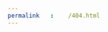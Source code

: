 ```yaml
---
permalink: /404.html
---
```

<!DOCTYPE html>
<html>
<head>
	<meta charset="utf-8">
	<meta name="viewport" content="width: device-width" , initial-scale=1">
	<link rel="stylesheet" type="text/css">
	<title>desktopview</title>
	<style>
		* {
		box-sizing: border-box;
			margin: 1px;
			padding: 10px;
		}
		h1{
			margin: 20px;
			text-align: center;
			box-sizing: border-box;
			margin: 1px;
			padding: 10px;
		}
		#p{
			border: 1px;
			background-color: #00FFFF;
			width: 100%;
			height: 150px;
			font:italic;
			color: white;
			box-sizing: border-box;
			margin: 0px;
			padding: 10px;
			text-align: left;
			float: left; 

		}
		#p1{
			float: right;
			border: 1px solid black;
			width: 80px;
			height: 30px;
			color: red;
			background-color: white;
			box-sizing: border-box;
			margin: 0px;
			padding: 5px;
			text-align: center;

		}
		#p2{
			border: 1px solid black;
			background-color: #00FFFF;
			width: 100%;
			height: 150px;
			font-family: fantasy;
			color: white;
			box-sizing: border-box;
			margin: 0px;
			padding: 0px;
			text-align: left;
			float: left; 

		}
		
	
		
		.row {
			width: 100%;

		}
		@media (min-width: 1200px)
		{
			.col-lg-1, .col-lg-2,.col-lg-3,.col-lg-4,.col-lg-5,.col-lg-6,.col-lg-7,.col-lg-8,.col-lg-9,.col-lg-10,.col-lg-11,.col-lg-12{
				float: left;
				border: 1px;
			}
			.col-lg-1 {
				width: 8.33%;
			}
			.col-lg-2 {
				width: 16.66%;
			}
			.col-lg-3 {
				width: 25%;
			}
			.col-lg-4 {
				width: 33%;
			}
			.col-lg-5 {
				width: 41.56%;
			}
			.col-lg-6 {
				width: 50%;
			}
			.col-lg-7 {
				width: 58.33%;
			}
			.col-lg-8 {
				width: 66.66%;
			}
			.col-lg-9 {
				width: 74.99%;
			}
			.col-lg-10 {
				width: 83.33%;
			}
			.col-lg-11 {
				width: 91.66%;
			}
			.col-lg-12 {
				width: 100%;
			}
			
	        @media (max-width: 992px)  
		{
			.col-md-1, .col-md-2,.col-md-3,.col-md-4,.col-md-5,.col-md-6,.col-md-7,.col-md-8,.col-md-9,.col-md-10,.col-md-11,.col-md-12{
				float: left;
				border: 1px;
			}
			.col-md-1 {
				width: 8.33%;
			}
			.col-md-2 {
				width: 16.66%;
			}
			.col-md-3 {
				width: 25%;
			}
			.col-md-4 {
				width: 33%;
			}
			.col-md-5 {
				width: 41.56%;
			}
			.col-md-6 {
				width: 50%;
			}
			.col-md-7 {
				width: 58.33%;
			}
			.col-md-8 {
				width: 66.66%;
			}
			.col-md-9 {
				width: 74.99%;
			}
			.col-md-10 {
				width: 83.33%;
			}
			.col-md-11 {
				width: 91.66%;
			}
			.col-md-12 {
				width: 100%;
			}
			@media (min-width: 768px and max-width: 991px)
		{
			.col-sm-1, .col-sm-2,.col-sm-3,.col-sm-4,.col-sm-5,.col-sm-6,.col-sm-7,.col-sm-8,.col-sm-9,.col-sm-10,.col-sm-11,.col-sm-12{
				float: left;
				border: 1px;
			}
			.col-sm-1 {
				width: 8.33%;
			}
			.col-sm-2 {
				width: 16.66%;
			}
			.col-sm-3 {
				width: 25%;
			}
			.col-sm-4 {
				width: 33%;
			}
			.col-sm-5 {
				width: 41.56%;
			}
			.col-sm-6 {
				width: 50%;
			}
			.col-sm-7 {
				width: 58.33%;
			}
			.col-sm-8 {
				width: 66.66%;
			}
			.col-sm-9 {
				width: 74.99%;
			}
			.col-sm-10 {
				width: 83.33%;
			}
			.col-sm-11 {
				width: 91.66%;
			}
			.col-sm-12 {
				width: 100%;
			}
			@media (min-width: 767px)
		{
			.col-xs-1, .col-xs-2,.col-xs-3,.col-xs-4,.col-xs-5,.col-xs-6,.col-xs-7,.col-xs-8,.col-xs-9,.col-xs-10,.col-xs-11,.col-xs-12{
				float: left;
				border: 1px;
			}
			.col-xs-1 {
				width: 8.33%;
			}
			.col-xs-2 {
				width: 16.66%;
			}
			.col-xs-3 {
				width: 25%;
			}
			.col-xs-4 {
				width: 33%;
			}
			.col-xs-5 {
				width: 41.56%;
			}
			.col-xs-6 {
				width: 50%;
			}
			.col-xs-7 {
				width: 58.33%;
			}
			.col-xs-8 {
				width: 66.66%;
			}
			.col-xs-9 {
				width: 74.99%;
			}
			.col-xs-10 {
				width: 83.33%;
			}
			.col-xs-11 {
				width: 91.66%;
			}
			.col-xs-12 {
				width: 100%;
			}
		}
	</style>
</head>

<body>
	<h1>List of Browser</h1>
	<div class="row">
		<div class="col-lg-4 col-md-4 col-sm-6 col-xs-12"><div id="p2"><section id="p1">google</section><section id="p">A web browser, or simply "browser," is an application used to access and view websites.The primary function of a web browser is to render HTML, the code used to design or "mark up" webpages.</section></div></div>
		<div class="col-lg-4 col-md-4 col-sm-6 col-xs-12"><div id="p2"><section id="p1">mozilla firefox</section><section id="p">A web browser, or simply "browser," is an application used to access and view websites.The primary function of a web browser is to render HTML, the code used to design or "mark up" webpages.</section></div></div>
		<div class="col-lg-4 col-md-4 col-sm-6 col-xs-12"><div id="p2"><section id="p1">internet expoler</section><section id="p">A web browser, or simply "browser," is an application used to access and view websites.The primary function of a web browser is to render HTML, the code used to design or "mark up" webpages.</section></div></div>
	</div>
</body>
</html>
